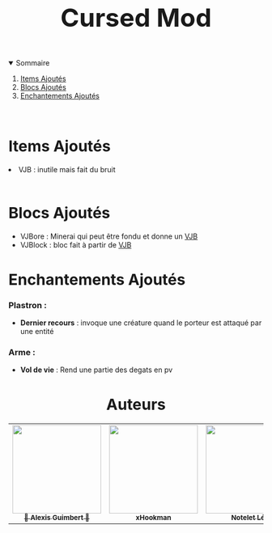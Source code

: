 <h1 align="center" style="font-size:50px;"> Cursed Mod </h1>

<br>
<details open="open">
  <summary>Sommaire</summary>
  <ol>
    <li><a href="#Items">Items Ajoutés</a></li>
    <li>
      <a href="#Blocs"> Blocs Ajoutés</a>  
    </li>
    <li><a href="#Enchantements">Enchantements Ajoutés</a></li>
  </ol>
</details>
<br>

<h1 id="Items" style="font-size:30px;">Items Ajoutés</h1>

<li id="VJB">VJB : inutile mais fait du bruit</li>

<br>
<h1 id="Blocs" style="font-size:30px;">Blocs Ajoutés</h1>

<ul>
<li>VJBore : Minerai qui peut être fondu et donne un <a href="#VJB">VJB</a></li>
<li>VJBlock : bloc fait à partir de <a href="#VJB">VJB</a></li>
</ul>  

<h1 id="Enchantements" style="font-size:30px;">Enchantements Ajoutés</h1>

<h3>Plastron :</h3>
<ul>
<li><strong>Dernier recours</strong> : invoque une créature quand le porteur est attaqué par une entité</li>
</ul>  

<h3>Arme :</h3>
<ul>
<li><strong>Vol de vie</strong> : Rend une partie des degats en pv</li>
</ul>  


<h1 id="Auteurs" style="font-size:30px;" align = "center">Auteurs</h1>

<table align = "center">
  <tr align = "center">
    <td><a href="https://github.com/xHookman/cursedmod/commits?author=NoteletL](https://github.com/xHookman/cursedmod/commits?author=Alexis-42)"><img src="https://avatars.githubusercontent.com/u/97942917?v=4" width="175px;" alt=""/><br /><sub><b>🧂 Alexis Guimbert 🧂</b></sub></a><br /></td>
    <td align="center"><a href="https://github.com/xHookman/cursedmod/commits?author=xHookman"><img src="https://avatars.githubusercontent.com/u/77964646?v=4" width="175px;" alt=""/><br /><sub><b>xHookman</b></sub></a><br /></td>
    <td align="center"><a href="https://github.com/xHookman/cursedmod/commits?author=NoteletL"><img src="https://avatars.githubusercontent.com/u/97942901?v=4" width="175px;" alt=""/><br /><sub><b>Notelet Léo</b></sub></a><br /></td>
  </tr>
</table>
